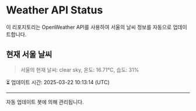 
# Weather API Status

이 리포지토리는 OpenWeather API를 사용하여 서울의 날씨 정보를 자동으로 업데이트합니다.

## 현재 서울 날씨
> 서울의 현재 날씨: clear sky, 온도: 16.71°C, 습도: 31%

⏳ 업데이트 시간: 2025-03-22 10:13:14 (UTC)

---
자동 업데이트 봇에 의해 관리됩니다.
